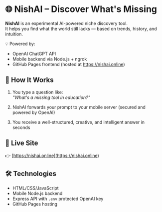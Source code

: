 # 🌐 NishAI – Discover What's Missing

**NishAI** is an experimental AI-powered niche discovery tool.  
It helps you find what the world still lacks — based on trends, history, and intuition.

💡 Powered by:
- OpenAI ChatGPT API
- Mobile backend via Node.js + ngrok
- GitHub Pages frontend (hosted at https://nishai.online)

## 🚀 How It Works

1. You type a question like:  
   *"What's a missing tool in education?"*

2. NishAI forwards your prompt to your mobile server (secured and powered by OpenAI)

3. You receive a well-structured, creative, and intelligent answer in seconds

## 📡 Live Site

👉 [https://nishai.online](https://nishai.online)

## 🛠️ Technologies

- HTML/CSS/JavaScript
- Mobile Node.js backend
- Express API with `.env` protected OpenAI key
- GitHub Pages hosting
